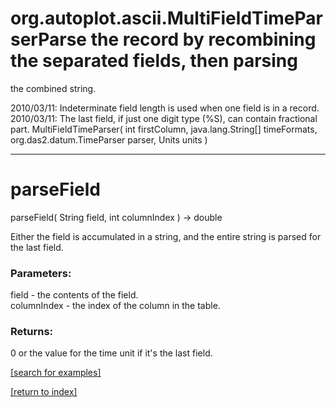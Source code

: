 # org.autoplot.ascii.MultiFieldTimeParserParse the record by recombining the separated fields, then parsing
 the combined string.

 2010/03/11: Indeterminate field length is used when one field is in a record.
 2010/03/11: The last field, if just one digit type (%S), can contain fractional part.
MultiFieldTimeParser( int firstColumn, java.lang.String[] timeFormats, org.das2.datum.TimeParser parser, Units units )


***
<a name="parseField"></a>
# parseField
parseField( String field, int columnIndex ) &rarr; double

Either the field is accumulated in a string, and the entire string is parsed for the last field.

### Parameters:
field - the contents of the field.
<br>columnIndex - the index of the column in the table.

### Returns:
0 or the value for the time unit if it's the last field.

<a href="https://github.com/autoplot/dev/search?q=parseField&unscoped_q=parseField">[search for examples]</a>

<a href="https://github.com/autoplot/documentation/blob/master/javadoc/index-all.md">[return to index]</a>

